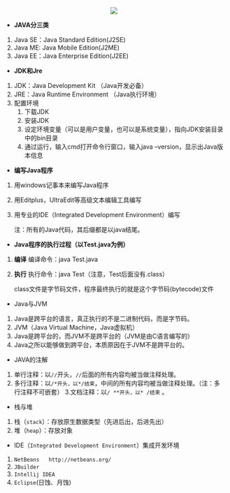 <div align="center"><img src="https://github.com/sunnyandgood/JAVAStudyNotes/blob/master/img/JAVA%E5%B1%82%E6%AC%A1%E5%9B%BE.png"/></div>

* **JAVA分三类**
 1. Java SE：Java Standard Edition(J2SE)
 2. Java ME: Java Mobile Edition(J2ME)
 3. Java EE：Java Enterprise Edition(J2EE)
 
* **JDK和Jre**
 1. JDK：Java Development Kit （Java开发必备）
 2. JRE：Java Runtime Environment （Java执行环境）
 3. 配置环境
    1.	下载JDK
    2.	安装JDK
    3.	设定环境变量（可以是用户变量，也可以是系统变量），指向JDK安装目录中的bin目录
    4.	通过运行，输入cmd打开命令行窗口，输入java –version，显示出Java版本信息
* **编写Java程序**
 1. 用windows记事本来编写Java程序
 2. 用Editplus，UltraEdit等高级文本编辑工具编写
 3. 用专业的IDE（Integrated Development Environment）编写

    注：所有的Java代码，其后缀都是以java结尾。
* **Java程序的执行过程（以Test.java为例）**
 1. **编译** 编译命令：java Test.java
 2. **执行** 执行命令：java Test（注意，Test后面没有.class）
 
     class文件是字节码文件，程序最终执行的就是这个字节码(bytecode)文件
* Java与JVM
 1. Java是跨平台的语言，真正执行的不是二进制代码，而是字节码。
 2. JVM（Java Virtual Machine，Java虚拟机）
 3. Java是跨平台的，而JVM不是跨平台的（JVM是由C语言编写的）
 4. Java之所以能够做到跨平台，本质原因在于JVM不是跨平台的。
* JAVA的注解
 1. 单行注释：以`//`开头，`//`后面的所有内容均被当做注释处理。
 2. 多行注释：以`/*开头，以*/结束`，中间的所有内容均被当做注释处理。（注：多行注释不可嵌套）
 3.文档注释：以`/ **开头，以* /结束` 。
* 栈与堆
 1. 栈（`stack`）：存放原生数据类型（先进后出，后进先出）
 2. 堆（`heap`）：存放对象
 * IDE（`Integrated Development Environment`）集成开发环境
 1. `NetBeans   http://netbeans.org/`
 2. `JBuilder`
 3. `Intellij IDEA`
 4. `Eclipse`(日蚀、月蚀)
